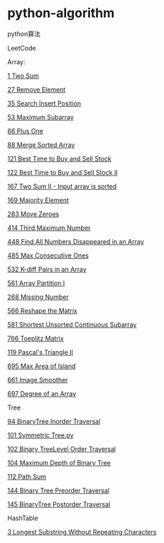 # python-algorithm

python算法

LeetCode

Array:

[1 Two Sum](/leetcode/Algorithms/Array/1_TwoSum.py)

[27 Remove Element](/leetcode/Algorithms/Array/27_RemoveElement.py)

[35 Search Insert Position](/leetcode/Algorithms/Array/35.py)

[53 Maximum Subarray](/leetcode/Algorithms/Array/53.py)

[66 Plus One](/leetcode/Algorithms/Array/66.py)

[88 Merge Sorted Array](/leetcode/Algorithms/Array/88.py)

[121 Best Time to Buy and Sell Stock](/leetcode/Algorithms/Array/121.py)

[122 Best Time to Buy and Sell Stock II](/leetcode/Algorithms/Array/122.py)

[167 Two Sum II - Input array is sorted](/leetcode/Algorithms/Array/167.py)

[169 Majority Element](/leetcode/Algorithms/Array/169.py)

[283 Move Zeroes](/leetcode/Algorithms/Array/283.py)

[414 Third Maximum Number](/leetcode/Algorithms/Array/414.py)

[448 Find All Numbers Disappeared in an Array](/leetcode/Algorithms/Array/448.py)

[485 Max Consecutive Ones](/leetcode/Algorithms/Array/485.py)

[532 K-diff Pairs in an Array](/leetcode/Algorithms/Array/532.py)

[561 Array Partition I ](/leetcode/Algorithms/Array/561.py)

[268 Missing Number](/leetcode/Algorithms/Array/268.py)

[566 Reshape the Matrix](/leetcode/Algorithms/Array/566.py)

[581 Shortest Unsorted Continuous Subarray](/leetcode/Algorithms/Array/581.py)

[766 Toeplitz Matrix](/leetcode/Algorithms/Array/766.py)

[119 Pascal's Triangle II](/leetcode/Algorithms/Array/119.py)

[695 Max Area of Island](/leetcode/Algorithms/Array/695.py)

[661 Image Smoother](/leetcode/Algorithms/Array/661.py)

[697 Degree of an Array](/leetcode/Algorithms/Array/697.py)

Tree

[94 BinaryTree Inorder Traversal](/leetcode/Algorithms/Tree/94_BinaryTreeInorderTraversal.py)

[101 Symmetric Tree.py](/leetcode/Algorithms/Tree/101_SymmetricTree.py)

[102 Binary TreeLevel Order Traversal](/leetcode/Algorithms/Tree/102_BinaryTreeLevelOrderTraversal.py)

[104 Maximum Depth of Binary Tree](/leetcode/Algorithms/Tree/104_MaximumDepthofBinaryTree.py)

[112 Path Sum](/leetcode/Algorithms/Tree/112_PathSum.py)

[144 Binary Tree Preorder Traversal](/leetcode/Algorithms/Tree/144_BinaryTreePreorderTraversal.py)

[145 BinaryTree Postorder Traversal](/leetcode/Algorithms/Tree/145_BinaryTreePostorderTraversal.py)

HashTable

[3 Longest Substring Without Repeating Characters](/leetcode/Algorithms/HashTable/3_LongestSubstringWithoutRepeatingCharacters.py)